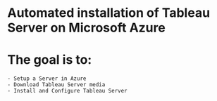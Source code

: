 # Automated installation of Tableau Server on Microsoft Azure
# The goal is to:
    - Setup a Server in Azure 
    - Download Tableau Server media
    - Install and Configure Tableau Server
